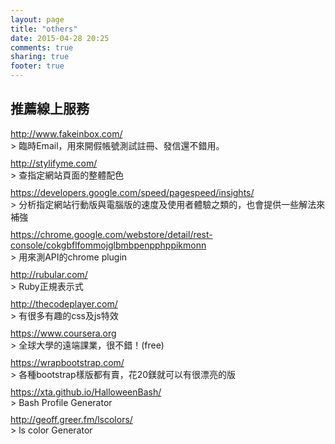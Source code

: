 ```yaml
---
layout: page
title: "others"
date: 2015-04-28 20:25
comments: true
sharing: true
footer: true
---
```

<style type="text/css">
  #blog-others .re {
    margin-bottom: 10px;
  }
</style>

<div id="blog-others">
  <h2>推薦線上服務</h2>
  <div class="re">
    <a href="http://www.fakeinbox.com/" target="_blank">http://www.fakeinbox.com/</a><br>
    > 臨時Email，用來開假帳號測試註冊、發信還不錯用。
  </div>
  <div class="re">
  <a href="http://stylifyme.com/" target="_blank">http://stylifyme.com/</a><br>
    > 查指定網站頁面的整體配色
  </div>
  <div class="re">
  <a href="https://developers.google.com/speed/pagespeed/insights/" target="_blank">https://developers.google.com/speed/pagespeed/insights/</a><br>
    > 分析指定網站行動版與電腦版的速度及使用者體驗之類的，也會提供一些解法來補強
  </div>
  <div class="re">
  <a href="https://chrome.google.com/webstore/detail/rest-console/cokgbflfommojglbmbpenpphppikmonn" target="_blank">https://chrome.google.com/webstore/detail/rest-console/cokgbflfommojglbmbpenpphppikmonn</a><br>
    > 用來測API的chrome plugin
  </div>
  <div class="re">
  <a href="http://rubular.com/" target="_blank">http://rubular.com/</a><br>
    > Ruby正規表示式
  </div>
  <div class="re">
  <a href="http://thecodeplayer.com/" target="_blank">http://thecodeplayer.com/</a><br>
    > 有很多有趣的css及js特效
  </div>
  <div class="re">
  <a href="https://www.coursera.org" target="_blank">https://www.coursera.org</a><br>
    > 全球大學的遠端課業，很不錯！(free)
  </div>
  <div class="re">
  <a href="https://wrapbootstrap.com/" target="_blank">https://wrapbootstrap.com/</a><br>
    > 各種bootstrap樣版都有賣，花20鎂就可以有很漂亮的版
  </div>

  <div class="re">
  <a href="https://xta.github.io/HalloweenBash/" target="_blank">https://xta.github.io/HalloweenBash/</a><br>
    > Bash Profile Generator
  </div>
  <div class="re">
  <a href="http://geoff.greer.fm/lscolors/" target="_blank">http://geoff.greer.fm/lscolors/</a><br>
    > ls color Generator
  </div>
</div>
